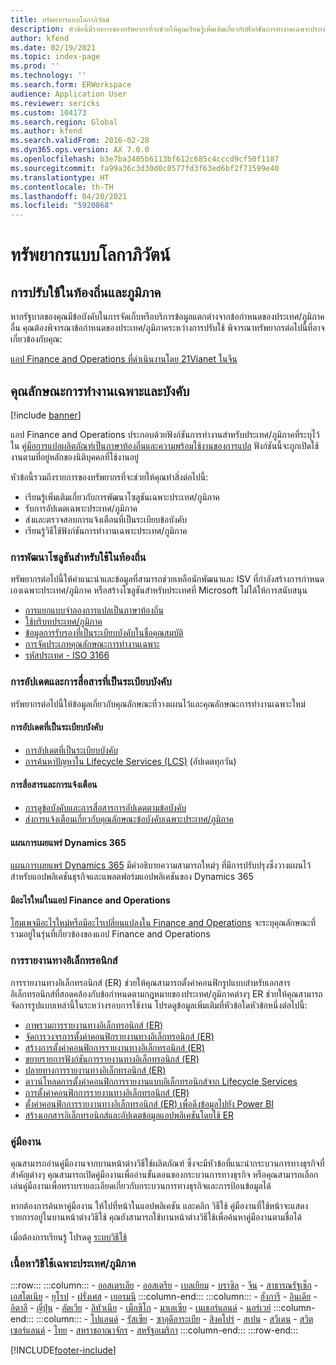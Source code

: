 ```yaml
---
title: ทรัพยากรแบบโลกาภิวัตน์
description: หัวข้อนี้มีรายการของทรัพยากรที่จะช่วยให้คุณเรียนรู้เพิ่มเติมเกี่ยวกับฟังก์ชันการทำงานเฉพาะประเทศ/ภูมิภาคและข้อเสนอ
author: kfend
ms.date: 02/19/2021
ms.topic: index-page
ms.prod: ''
ms.technology: ''
ms.search.form: ERWorkspace
audience: Application User
ms.reviewer: sericks
ms.custom: 104173
ms.search.region: Global
ms.author: kfend
ms.search.validFrom: 2016-02-28
ms.dyn365.ops.version: AX 7.0.0
ms.openlocfilehash: b3e7ba3405b6113bf612c685c4cccd9cf50f1187
ms.sourcegitcommit: fa99a36c3d30d0c0577fd3f63ed6bf2f71599e40
ms.translationtype: HT
ms.contentlocale: th-TH
ms.lasthandoff: 04/20/2021
ms.locfileid: "5920868"
---
```

# <a name="globalization-resources"></a>ทรัพยากรแบบโลกาภิวัตน์

## <a name="local-and-regional-deployments"></a>การปรับใช้ในท้องถิ่นและภูมิภาค
หากรัฐบาลของคุณมีข้อบังคับในการจัดเก็บหรือบริการข้อมูลแตกต่างจากข้อกำหนดของประเทศ/ภูมิภาคอื่น คุณต้องพิจารณาข้อกำหนดของประเทศ/ภูมิภาคระหว่างการปรับใช้ พิจารณาทรัพยากรต่อไปนี้ที่อาจเกี่ยวข้องกับคุณ:

[แอป Finance and Operations ที่ดำเนินงานโดย 21Vianet ในจีน](../deployment/china-local-deployment.md)

## <a name="localization-and-regulatory-features"></a>คุณลักษณะการทำงานเฉพาะและบังคับ

[!include [banner](../includes/banner.md)]

แอป Finance and Operations ประกอบด้วยฟังก์ชันการทำงานสำหรับประเทศ/ภูมิภาคที่ระบุไว้ใน [คู่มือการแปลผลิตภัณฑ์เป็นภาษาท้องถิ่นและความพร้อมใช้งานของการแปล](https://aka.ms/dynamics_365_international_availability_deck) ฟังก์ชันนี้จะถูกเปิดใช้งานตามที่อยู่หลักของนิติบุคคลที่ใช้งานอยู่ 

หัวข้อนี้รวมถึงรายการของทรัพยากรที่จะช่วยให้คุณทำสิ่งต่อไปนี้: 
- เรียนรู้เพิ่มเติมเกี่ยวกับการพัฒนาโซลูชันเฉพาะประเทศ/ภูมิภาค
- รับการอัปเดตเฉพาะประเทศ/ภูมิภาค
- ส่งและตรวจสอบการแจ้งเตือนที่เป็นระเบียบข้อบังคับ
- เรียนรู้วิธีใช้ฟังก์ชันการทำงานเฉพาะประเทศ/ภูมิภาค

### <a name="developing-localized-solutions"></a>การพัฒนาโซลูชันสำหรับใช้ในท้องถิ่น
ทรัพยากรต่อไปนี้ให้คำแนะนำและข้อมูลที่สามารถช่วยเหลือนักพัฒนาและ ISV ที่กำลังสร้างการกำหนดเองเฉพาะประเทศ/ภูมิภาค หรือสร้างโซลูชันสำหรับประเทศที่ Microsoft ไม่ได้ให้การสนับสนุน
-   [การแยกแบบจำลองการแปลเป็นภาษาท้องถิ่น](separate-localization-models.md)
-   [ใช้บริบทประเทศ/ภูมิภาค](apply-country-context.md)
-   [ข้อมูลการรับรองที่เป็นระเบียบบังคับในชื่อคุณสมบัติ](regulatory-certifications.md)
-   [การจัดประเภทคุณลักษณะการทำงานเฉพาะ](classify-localization-features.md)
-   [รหัสประเทศ - ISO 3166](https://www.iso.org/iso-3166-country-codes.html)

### <a name="regulatory-updates-and-communication"></a>การอัปเดตและการสื่อสารที่เป็นระเบียบบังคับ
ทรัพยากรต่อไปนี้ให้ข้อมูลเกี่ยวกับคุณลักษณะที่วางแผนไว้และคุณลักษณะการทำงานเฉพาะใหม่ 

#### <a name="regulatory-updates"></a>การอัปเดตที่เป็นระเบียบบังคับ
-   [การอัปเดตที่เป็นระเบียบบังคับ](../../../finance/localizations/regulatory-updates.md)
-   [การค้นหาปัญหาใน Lifecycle Services (LCS)](../lifecycle-services/issue-search-lcs.md) (อัปเดตทุกวัน)

#### <a name="communication-and-alerts"></a>การสื่อสารและการแจ้งเตือน
-   [การดูข้อบังคับและการสื่อสารการอัปเดตตามข้อบังคับ](regulatory-watch-communication.md)
-   [ส่งการแจ้งเตือนเกี่ยวกับคุณลักษณะข้อบังคับเฉพาะประเทศ/ภูมิภาค](submit-localization-alerts.md)

#### <a name="dynamics-365-release-plans"></a>แผนการเผยแพร่ Dynamics 365
[แผนการเผยแพร่ Dynamics 365](/business-applications-release-notes/) มีคำอธิบายความสามารถใหม่ๆ ที่มีการปรับปรุงซึ่งวางแผนไว้สำหรับแอปพลิเคชันธุรกิจและแพลตฟอร์มแอปพลิเคชันของ Dynamics 365 

#### <a name="finance-and-operations-apps-whats-new"></a>มีอะไรใหม่ในแอป Finance and Operations
[โฮมเพจมีอะไรใหม่หรือมีอะไรเปลี่ยนแปลงใน Finance and Operations](../../fin-ops/get-started/whats-new-changed.md) จะระบุคุณลักษณะที่รวมอยู่ในรุ่นที่เกี่ยวข้องของแอป Finance and Operations

### <a name="electronic-reporting"></a>การรายงานทางอิเล็กทรอนิกส์
การรายงานทางอิเล็กทรอนิกส์ (ER) ช่วยให้คุณสามารถตั้งค่าคอนฟิกรูปแบบสำหรับเอกสารอิเล็กทรอนิกส์ที่สอดคล้องกับข้อกำหนดตามกฎหมายของประเทศ/ภูมิภาคต่างๆ ER ช่วยให้คุณสามารถจัดการรูปแบบเหล่านี้ในระหว่างรอบการใช้งาน โปรดดูข้อมูลเพิ่มเติมที่หัวข้อใดหัวข้อหนึ่งต่อไปนี้:
-   [ภาพรวมการรายงานทางอิเล็กทรอนิกส์ (ER)](../analytics/general-electronic-reporting.md)
-   [จัดการวงจรการตั้งค่าคอนฟิกรายงานทางอิเล็กทรอนิกส์ (ER)](../analytics/general-electronic-reporting-manage-configuration-lifecycle.md)
-   [สร้างการตั้งค่าคอนฟิกการรายงานทางอิเล็กทรอนิกส์ (ER)](../analytics/electronic-reporting-configuration.md)
-   [ขยายรายการฟังก์ชันการรายงานทางอิเล็กทรอนิกส์ (ER)](../analytics/general-electronic-reporting-formulas-list-extension.md)
-   [ปลายทางการรายงานทางอิเล็กทรอนิกส์ (ER)](../analytics/electronic-reporting-destinations.md)
-   [ดาวน์โหลดการตั้งค่าคอนฟิกการรายงานแบบอิเล็กทรอนิกส์จาก Lifecycle Services](../analytics/download-electronic-reporting-configuration-lcs.md)
-   [การตั้งค่าคอนฟิกการรายงานทางอิเล็กทรอนิกส์ (ER)](../analytics/electronic-reporting-import-ger-configurations.md)
-   [ตั้งค่าคอนฟิกการรายงานทางอิเล็กทรอนิกส์ (ER) เพื่อดึงข้อมูลไปยัง Power BI](../analytics/general-electronic-reporting-report-configuration-get-data-powerbi.md)
-   [สร้างเอกสารอิเล็กทรอนิกส์และอัปเดตข้อมูลแอปพลิเคชันโดยใช้ ER](../analytics/generate-electronic-documents-update-application-data.md)

### <a name="task-guides"></a>คู่มืองาน
คุณสามารถอ่านคู่มืองานจากบานหน้าต่างวิธีใช้ผลิตภัณฑ์ ซึ่งจะมีหัวข้อที่แนะนำกระบวนการทางธุรกิจที่สำคัญต่างๆ คุณสามารถเปิดคู่มืองานเพื่ออ่านขั้นตอนของกระบวนการทางธุรกิจ หรือคุณสามารถเลือกเล่นคู่มืองานเพื่อทราบรายละเอียดเกี่ยวกับกระบวนการทางธุรกิจและการป้อนข้อมูลได้

หากต้องการค้นหาคู่มืองาน ให้ไปที่หน้าในแอปพลิเคชัน และคลิก วิธีใช้ คู่มืองานที่ใช้หน้าจะแสดงรายการอยู่ในบานหน้าต่างวิธีใช้ คุณยังสามารถใช้บานหน้าต่างวิธีใช้เพื่อค้นหาคู่มืองานตามชื่อได้

เมื่อต้องการเรียนรู้ โปรดดู [ระบบวิธีใช้](../../fin-ops/get-started/help-overview.md#task-guides)


### <a name="countryregion-specific-help-content"></a>เนื้อหาวิธีใช้เฉพาะประเทศ/ภูมิภาค
:::row:::
    :::column:::
        - [ออสเตรเลีย](../../../finance/localizations/australia.md)
        - [ออสเตรีย](../../../finance/localizations/austria.md)
        - [เบลเยียม](../../../finance/localizations/belgium.md)
        - [บราซิล](../../../finance/localizations/brazil.md)
        - [จีน](../../../finance/localizations/china.md)
        - [สาธารณรัฐเช็ก](../../../finance/localizations/czech-republic.md)
        - [เอสโตเนีย](../../../finance/localizations/estonia.md)
        - [ยุโรป](../../../finance/localizations/europe.md)
        - [ฝรั่งเศส](../../../finance/localizations/france.md)
        - [เยอรมนี](../../../finance/localizations/germany.md)
    :::column-end:::
    :::column:::
        - [ฮังการี](../../../finance/localizations/hungary.md)
        - [อินเดีย](../../../finance/localizations/india.md)
        - [อิตาลี](../../../finance/localizations/italy.md)
        - [ญี่ปุ่น](../../../finance/localizations/japan.md)
        - [ลัตเวีย](../../../finance/localizations/latvia.md)
        - [ลิทัวเนีย](../../../finance/localizations/lithuania.md)
        - [เม็กซิโก](../../../finance/localizations/mexico.md)
        - [มาเลเซีย](../../../finance/localizations/malaysia.md)
        - [เนเธอร์แลนด์](../../../finance/localizations/netherlands.md)
        - [นอร์เวย์](../../../finance/localizations/norway.md)
    :::column-end:::
    :::column:::
        - [โปแลนด์](../../../finance/localizations/poland.md)
        - [รัสเซีย](../../../finance/localizations/russia.md)
        - [ซาอุดีอาระเบีย](../../../finance/localizations/saudi-arabia.md)
        - [สิงคโปร์](../../../finance/localizations/singapore.md)
        - [สเปน](../../../finance/localizations/spain.md)
        - [สวีเดน](../../../finance/localizations/sweden.md)
        - [สวิตเซอร์แลนด์](../../../finance/localizations/switzerland.md)
        - [ไทย](../../../finance/localizations/thailand.md)
        - [สหราชอาณาจักร](../../../finance/localizations/united-kingdom.md)
        - [สหรัฐอเมริกา](../../../finance/localizations/united-states.md)
    :::column-end:::
:::row-end:::








[!INCLUDE[footer-include](../../../includes/footer-banner.md)]
